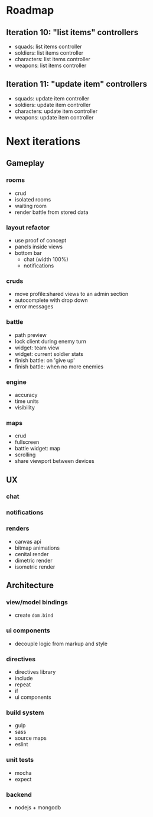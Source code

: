 Roadmap
=======

Iteration 10: "list items" controllers
--------------------------------------

*   squads: list items controller
*   soldiers: list items controller
*   characters: list items controller
*   weapons: list items controller

Iteration 11: "update item" controllers
---------------------------------------

*   squads: update item controller
*   soldiers: update item controller
*   characters: update item controller
*   weapons: update item controller

Next iterations
===============

Gameplay
--------

### rooms

*   crud
*   isolated rooms
*   waiting room
*   render battle from stored data

### layout refactor

*   use proof of concept
*   panels inside views
*   bottom bar
    *   chat (width 100%)
    *   notifications

### cruds

*   move profile:shared views to an admin section
*   autocomplete with drop down
*   error messages

### battle

*   path preview
*   lock client during enemy turn
*   widget: team view
*   widget: current soldier stats
*   finish battle: on 'give up'
*   finish battle: when no more enemies

### engine

*   accuracy
*   time units
*   visibility

### maps

*   crud
*   fullscreen
*   battle widget: map
*   scrolling
*   share viewport between devices

UX
--

### chat

### notifications

### renders

*   canvas api
*   bitmap animations
*   cenital render
*   dimetric render
*   isometric render

Architecture
------------

### view/model bindings

*   create `dom.bind`

### ui components

*   decouple logic from markup and style

### directives

*   directives library
*   include
*   repeat
*   if
*   ui components

### build system

*   gulp
*   sass
*   source maps
*   eslint

### unit tests

*   mocha
*   expect

### backend

*   nodejs + mongodb
